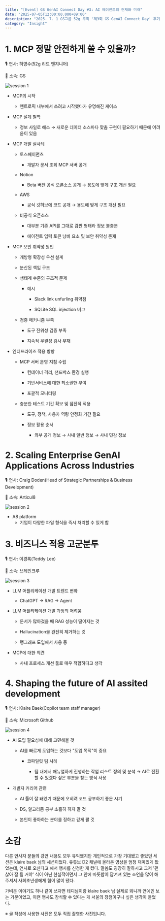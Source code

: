 ```yaml
---
title: "[Event] GS GenAI Connect Day #3: AI 에이전트의 현재와 미래"
date: "2025-07-05T12:00:00.000+09:00"
description: "2025. 7. 1 GS그룹 52g 주최 '제3회 GS GenAI Connect Day' 후기"
category: "Insight"
---
```

# 1. MCP 정말 안전하게 쓸 수 있을까?

🎙️ 연사: 허영수(52g 리드 엔지니어)

🏢 소속: GS

![session 1](./img/session1.jpg)

- MCP의 시작
    - 앤트로픽 내부에서 쓰려고 시작했다가 유명해진 케이스

- MCP 설계 철학
    - 정보 사일로 해소 → 새로운 데이터 소스마다 맞춤 구현이 필요하기 때문에 어려움이 있음

- MCP 개발 실사례
    - 토스페이먼츠
        - 개발자 문서 조회 MCP 서버 공개

    - Notion
        - Beta 버전 공식 오픈소스 공개 → 용도에 맞게 구조 개선 필요

    - AWS
        - 공식 깃허브에 코드 공개 → 용도에 맞게 구조 개선 필요

    - 비공식 오픈소스
         - 대부분 기존 API를 그대로 감싼 형태라 정보 불충분

         - 에이전트 입력 토큰 낭비 요소 및 보안 취약성 존재

- MCP 보안 취약성 원인
    - 개방형 확장성 우선 설계

    - 분산된 책임 구조

    - 생태계 수준의 구조적 문제
        
        - 예시
        
            - Slack link unfurling 취약점

            - SQLite SQL injection 버그
    - 검증 메커니즘 부족
        
        - 도구 진위성 검증 부족
        
        - 지속적 무결성 검사 부재

- 엔터프라이즈 적용 방향
    - MCP 서버 운영 지침 수립

        - 컨테이너 격리, 샌드박스 환경 실행

        - 기반서비스에 대한 최소권한 부여

        - 포괄적 모니터링

    - 충분한 테스트 기간 확보 및 점진적 적용

        - 도구, 정책, 사용자 역량 안정화 기간 필요

        - 정보 활용 순서
            
            - 외부 공개 정보 → 사내 일반 정보 → 사내 민감 정보

# 2. Scaling Enterprise GenAI Applications Across Industries

🎙️ 연사: Craig Doden(Head of Strategic Partnerships & Business Development)

🏢 소속: Articul8

![session 2](./img/session2.jpg)

- A8 platform
    - 기업이 다양한 파일 형식을 즉시 처리할 수 있게 함

# 3. 비즈니스 적용 고군분투

🎙️ 연사: 이경록(Teddy Lee)

🏢 소속: 브레인크루

![session 3](./img/session3.jpg)

- LLM 어플리케이션 개발 트렌드 변화
    - ChatGPT → RAG → Agent

- LLM 어플리케이션 개발 과정의 어려움
    - 문서가 많아졌을 때 RAG 성능이 떨어지는 것
    
    - Hallucination을 완전히 제거하는 것
    - 랭그래프 도입해서 사용 중

- MCP에 대한 의견
    
    - 사내 프로세스 개선 툴로 매우 적합하다고 생각

# 4. Shaping the future of AI assited development

🎙️ 연사: Klaire Baek(Copilot team staff manager)

🏢 소속: Microsoft Github

![session 4](./img/session4.jpg)

- AI 도입 필요성에 대해 고민해볼 것
    
    - AI를 빠르게 도입하는 것보다 "도입 목적"이 중요
        - 코파일럿 팀 사례
            
            - 팀 내에서 매뉴얼하게 진행하는 작업 리스트 정의 및 분석 → AI로 전환할 수 있겠다 싶은 부분을 찾는 방식 사용

- 개발자 커리어 관련

    - AI 툴이 잘 돼있기 때문에 오히려 코드 공부하기 좋은 시기
    
    - DS, 알고리즘 공부 소홀히 하지 말 것

    - 본인이 좋아하는 분야를 정하고 깊게 팔 것

# 소감
다른 연사자 분들의 강연 내용도 모두 유익했지만 개인적으로 가장 기대됐고 좋았던 세션은 klaire baek 님의 세션이었다. 유튜브 D2 채널에 올라온 영상을 엄청 재미있게 봤었는데, 연사로 오신다고 해서 행사를 신청한 게 컸다. 말씀도 굉장히 잘하시고 그저 '괜찮아 잘 될 거야' 식이 아닌 현실적이면서 그 안에 따뜻함이 담겨져 있는 조언을 많이 해주셔서 사회초년생에게 힘이 많이 됐다.

가벼운 이야기도 하나 같이 쓰자면 테디님이랑 klaire baek 님 실제로 뵈니까 연예인 보는 기분이었고, 이런 행사도 참석할 수 있다는 게 서울의 장점이구나 싶은 생각이 들었다.

※ 글 작성에 사용한 사진은 모두 직접 촬영한 사진입니다.